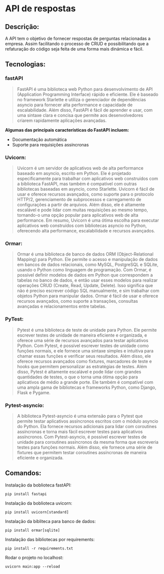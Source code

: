 # API de respostas

## Descrição:
A API tem o objetivo de fornecer respostas de perguntas relacionadas a empresa. Assim facilitando o processo de CRUD e possibilitando que a refaturação do código seja feita de uma forma mais dinámica e fácil.

## Tecnologias:
### fastAPI
> FastAPI é uma biblioteca web Python para desenvolvimento de API (Application Programming Interface) rápido e eficiente. Ele é baseado no framework Starlette e utiliza o gerenciador de dependências asyncio para fornecer alta performance e capacidade de escalabilidade.
> Além disso, FastAPI é fácil de aprender e usar, com uma sintaxe clara e concisa que permite aos desenvolvedores criarem rapidamente aplicações avançadas.

**Algumas das principais características do FastAPI incluem:**
- Documentação automática
- Suporte para requisições assíncronas

### Uvicorn:
> Uvicorn é um servidor de aplicativos web de alta performance baseado em asyncio, escrito em Python. Ele é projetado especificamente para trabalhar com aplicativos web construídos com a biblioteca FastAPI, mas também é compatível com outras bibliotecas baseadas em asyncio, como Starlette.
> Uvicorn é fácil de usar e oferece recursos avançados, como suporte para o protocolo HTTP/2, gerenciamento de subprocessos e carregamento de configurações a partir de arquivos. Além disso, ele é altamente escalável e pode lidar com muitas requisições ao mesmo tempo, tornando-o uma opção popular para aplicativos web de alta performance.
> Em resumo, Uvicorn é uma ótima escolha para executar aplicativos web construídos com bibliotecas asyncio no Python, oferecendo alta performance, escalabilidade e recursos avançados.

### Ormar:
> Ormar é uma biblioteca de banco de dados ORM (Object-Relational Mapping) para Python. Ele permite o acesso e manipulação de dados em bancos de dados relacionais, como MySQL, PostgreSQL e SQLite, usando o Python como linguagem de programação.
> Com Ormar, é possível definir modelos de dados em Python que correspondem a tabelas no banco de dados, e então usar esses modelos para realizar operações CRUD (Create, Read, Update, Delete). Isso significa que não é preciso escrever código SQL manualmente, e sim trabalhar com objetos Python para manipular dados.
> Ormar é fácil de usar e oferece recursos avançados, como suporte a transações, consultas avançadas e relacionamentos entre tabelas.

### PyTest:
> Pytest é uma biblioteca de teste de unidade para Python. Ele permite escrever testes de unidade de maneira eficiente e organizada, e oferece uma série de recursos avançados para testar aplicativos Python.
> Com Pytest, é possível escrever testes de unidade como funções normais, e ele fornece uma sintaxe simples e intuitiva para chamar essas funções e verificar seus resultados. Além disso, ele oferece recursos avançados como fixtures, marcadores de teste e hooks que permitem personalizar as estratégias de testes.
> Além disso, Pytest é altamente escalável e pode lidar com grandes quantidades de testes, o que o torna uma ótima opção para aplicativos de médio a grande porte. Ele também é compatível com uma ampla gama de bibliotecas e frameworks Python, como Django, Flask e Pygame.

### Pytest-asyncio:
> A biblioteca Pytest-asyncio é uma extensão para o Pytest que permite testar aplicativos assíncronos escritos com o módulo asyncio do Python. Ela fornece recursos adicionais para lidar com coroutines assíncronas e torna mais fácil escrever testes para aplicativos assíncronos.
> Com Pytest-asyncio, é possível escrever testes de unidade para coroutines assíncronos da mesma forma que escreveria testes para funções normais. Além disso, ele fornece uma série de fixtures que permitem testar coroutines assíncronas de maneira eficiente e organizada.

## Comandos:
Instalação da boblioteca fastAPI:
```
pip install fastapi
```
Instalação da boblioteca uvicorn:
```
pip install uvicorn[standard]
```
Instalação da bibliteca para banco de dados:
```
pip install ormar[sqlite]
```
Instalação das bibliotecas por requirements:
```
pip install -r requirements.txt
```
Rodar o projeto no localhost: 
```
uvicorn main:app --reload
```